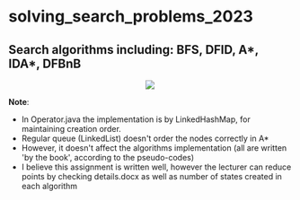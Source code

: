 # solving_search_problems_2023
## Search algorithms including: BFS, DFID, A*, IDA*, DFBnB
<p align="center"><img src="https://21cif.com/tutorials/micro/mm/searchprocess/images/flowchart.jpg" /></p>

**Note**: 
* In Operator.java the implementation is by LinkedHashMap, for maintaining creation order.
* Regular queue (LinkedList) doesn't order the nodes correctly in A*
* However, it doesn't affect the algorithms implementation (all are written 'by the book', according to the pseudo-codes)
* I believe this assignment is written well, however the lecturer can reduce points by checking details.docx as well as number of states created in each algorithm
